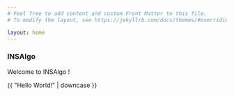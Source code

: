 ```yaml
---
# Feel free to add content and custom Front Matter to this file.
# To modify the layout, see https://jekyllrb.com/docs/themes/#overriding-theme-defaults

layout: home
---
```


### INSAlgo 

Welcome to INSAlgo !

{{ "Hello World!" | downcase }}